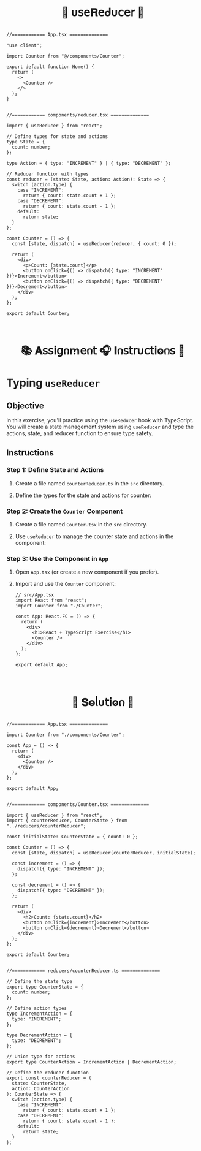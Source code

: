
<h1  align="center" > 🍄 υ𝗌𝖾𝐑𝖾ᑯυ𝖼𝖾𝗋 🥠</h1>

```TSX

//============ App.tsx ============== 

"use client";

import Counter from "@/components/Counter";

export default function Home() {
  return (
    <>
      <Counter />
    </>
  );
}

```

```TSX

//============ components/reducer.tsx ============== 

import { useReducer } from "react";

// Define types for state and actions
type State = {
  count: number;
};

type Action = { type: "INCREMENT" } | { type: "DECREMENT" };

// Reducer function with types
const reducer = (state: State, action: Action): State => {
  switch (action.type) {
    case "INCREMENT":
      return { count: state.count + 1 };
    case "DECREMENT":
      return { count: state.count - 1 };
    default:
      return state;
  }
};

const Counter = () => {
  const [state, dispatch] = useReducer(reducer, { count: 0 });

  return (
    <div>
      <p>Count: {state.count}</p>
      <button onClick={() => dispatch({ type: "INCREMENT" })}>Increment</button>
      <button onClick={() => dispatch({ type: "DECREMENT" })}>Decrement</button>
    </div>
  );
};

export default Counter;

```

</br>

<h1  align="center" >📚 𝐀𝗌𝗌𝗂𝗀𐓣ꭑ𝖾𐓣𝗍 🎧 𝚰𐓣𝗌𝗍𝗋υ𝖼𝗍𝗂ⱺ𐓣𝗌 🧋</h1>

# Typing `useReducer`

## Objective

In this exercise, you'll practice using the `useReducer` hook with TypeScript. You will create a state management system using `useReducer` and type the actions, state, and reducer function to ensure type safety.

## Instructions

### Step 1: Define State and Actions

1. Create a file named `counterReducer.ts` in the `src` directory.

2. Define the types for the state and actions for counter:

### Step 2: Create the `Counter` Component

1. Create a file named `Counter.tsx` in the `src` directory.

2. Use `useReducer` to manage the counter state and actions in the component:

### Step 3: Use the Component in `App`

1. Open `App.tsx` (or create a new component if you prefer).

2. Import and use the `Counter` component:

   ```tsx
   // src/App.tsx
   import React from "react";
   import Counter from "./Counter";

   const App: React.FC = () => {
     return (
       <div>
         <h1>React + TypeScript Exercise</h1>
         <Counter />
       </div>
     );
   };

   export default App;
   ```

</br>

<h1  align="center" >🌽 𝐒ⱺᥣυ𝗍𝗂ⱺ𐓣 🪻</h1>

```TSX

//============ App.tsx ============== 

import Counter from "./components/Counter";

const App = () => {
  return (
    <div>
      <Counter />
    </div>
  );
};

export default App;

```

```TSX

//============ components/Counter.tsx ============== 

import { useReducer } from "react";
import { counterReducer, CounterState } from "../reducers/counterReducer";

const initialState: CounterState = { count: 0 };

const Counter = () => {
  const [state, dispatch] = useReducer(counterReducer, initialState);

  const increment = () => {
    dispatch({ type: "INCREMENT" });
  };

  const decrement = () => {
    dispatch({ type: "DECREMENT" });
  };

  return (
    <div>
      <h2>Count: {state.count}</h2>
      <button onClick={increment}>Increment</button>
      <button onClick={decrement}>Decrement</button>
    </div>
  );
};

export default Counter;

```

```TS

//============ reducers/counterReducer.ts ============== 

// Define the state type
export type CounterState = {
  count: number;
};

// Define action types
type IncrementAction = {
  type: "INCREMENT";
};

type DecrementAction = {
  type: "DECREMENT";
};

// Union type for actions
export type CounterAction = IncrementAction | DecrementAction;

// Define the reducer function
export const counterReducer = (
  state: CounterState,
  action: CounterAction
): CounterState => {
  switch (action.type) {
    case "INCREMENT":
      return { count: state.count + 1 };
    case "DECREMENT":
      return { count: state.count - 1 };
    default:
      return state;
  }
};

```